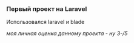 <h3>Первый проект на Laravel</h3>
<p>Использовался laravel и blade</p>
<i>моя личная оценка данному проекта - ну 3-/5</i>
